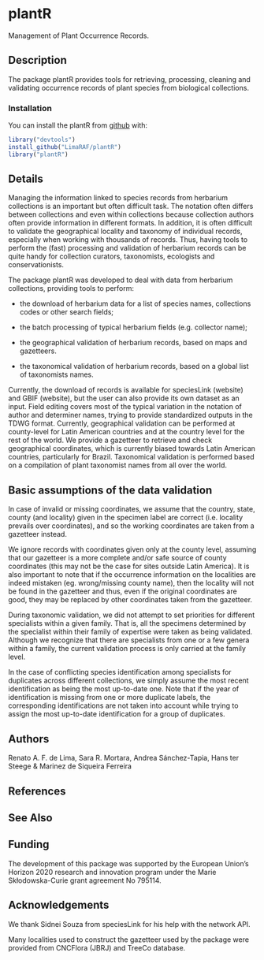 
<!-- README.md is generated from README.Rmd. Please edit that file -->
plantR
======

Management of Plant Occurrence Records.

Description
-----------

The package plantR provides tools for retrieving, processing, cleaning and validating occurrence records of plant species from biological collections.

### Installation

You can install the plantR from [github](https://github.com/) with:

``` r
library("devtools")
install_github("LimaRAF/plantR")
library("plantR")
```

Details
-------

Managing the information linked to species records from herbarium collections is an important but often difficult task. The notation often differs between collections and even within collections because collection authors often provide information in different formats. In addition, it is often difficult to validate the geographical locality and taxonomy of individual records, especially when working with thousands of records. Thus, having tools to perform the (fast) processing and validation of herbarium records can be quite handy for collection curators, taxonomists, ecologists and conservationists.

The package plantR was developed to deal with data from herbarium collections, providing tools to perform:

-   the download of herbarium data for a list of species names, collections codes or other search fields;

-   the batch processing of typical herbarium fields (e.g. collector name);

-   the geographical validation of herbarium records, based on maps and gazetteers.

-   the taxonomical validation of herbarium records, based on a global list of taxonomists names.

Currently, the download of records is available for speciesLink (website) and GBIF (website), but the user can also provide its own dataset as an input. Field editing covers most of the typical variation in the notation of author and determiner names, trying to provide standardized outputs in the TDWG format. Currently, geographical validation can be performed at county-level for Latin American countries and at the country level for the rest of the world. We provide a gazetteer to retrieve and check geographical coordinates, which is currently biased towards Latin American countries, particularly for Brazil. Taxonomical validation is performed based on a compilation of plant taxonomist names from all over the world.

Basic assumptions of the data validation
----------------------------------------

In case of invalid or missing coordinates, we assume that the country, state, county (and locality) given in the specimen label are correct (i.e. locality prevails over coordinates), and so the working coordinates are taken from a gazetteer instead.

We ignore records with coordinates given only at the county level, assuming that our gazetteer is a more complete and/or safe source of county coordinates (this may not be the case for sites outside Latin America). It is also important to note that if the occurrence information on the localities are indeed mistaken (eg. wrong/missing county name), then the locality will not be found in the gazetteer and thus, even if the original coordinates are good, they may be replaced by other coordinates taken from the gazetteer.

During taxonomic validation, we did not attempt to set priorities for different specialists within a given family. That is, all the specimens determined by the specialist within their family of expertise were taken as being validated. Although we recognize that there are specialists from one or a few genera within a family, the current validation process is only carried at the family level.

In the case of conflicting species identification among specialists for duplicates across different collections, we simply assume the most recent identification as being the most up-to-date one. Note that if the year of identification is missing from one or more duplicate labels, the corresponding identifications are not taken into account while trying to assign the most up-to-date identification for a group of duplicates.

Authors
-------

Renato A. F. de Lima, Sara R. Mortara, Andrea Sánchez-Tapia, Hans ter Steege & Marinez de Siqueira Ferreira

References
----------

See Also
--------

Funding
-------

The development of this package was supported by the European Union’s Horizon 2020 research and innovation program under the Marie Skłodowska-Curie grant agreement No 795114.

Acknowledgements
----------------

We thank Sidnei Souza from speciesLink for his help with the network API.

Many localities used to construct the gazetteer used by the package were provided from CNCFlora (JBRJ) and TreeCo database.
